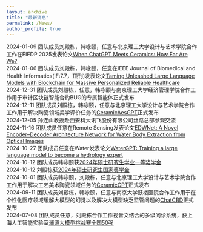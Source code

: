 ```yaml
---
layout: archive
title: "最新消息"
permalink: /News/
author_profile: true
---
```

2024-01-09 团队成员刘殿栋，韩咏颐，任意与北京理工大学设计与艺术学院合作工作在EIEDP 2025发表论文[When ChatGPT Meets Ceramics: How Far Are We?](https://papers.ssrn.com/sol3/papers.cfm?abstract_id=5088915)<br>
2024-01-06 团队成员刘殿栋，韩咏颐，任意在IEEE Journal of Biomedical and Health Informatics(IF:7.7，顶刊)发表论文[Taming Unleashed Large Language Models with Blockchain for Massive Personalized Reliable Healthcare](https://ieeexplore.ieee.org/document/10849673)<br>
2024-12-31 团队成员刘殿栋，任意，韩咏颐与南京理工大学经济管理学院合作工作用于审计区块链智能合约BUG的专属智能体正式发布<br>
2024-12-11 团队成员刘殿栋，韩咏颐，任意与北京理工大学设计与艺术学院合作工作用于解决陶瓷领域美学评价任务的[CeramicAesGPT](http://10.31.7.86/?p=25)正式发布<br>
2024-12-05 孙连山教授赴西安科大讯飞股份有限公司丝路总部参观交流<br>
2024-11-16 团队成员任意在Remote Sensing发表论文[EDWNet: A Novel Encoder–Decoder Architecture Network for Water Body Extraction from Optical Images](https://www.mdpi.com/2072-4292/16/22/4275)<br>
2024-10-27 团队成员任意在Water发表论文[WaterGPT: Training a large language model to become a hydrology expert](https://www.mdpi.com/2073-4441/16/21/3075)<br>
2024-10-12 团队成员韩咏颐获[2024年硕士研究生学业一等奖学金](https://dianzhi.www.sust.edu.cn/info/4765/41252.htm)<br>
2024-10-12 刘殿栋获[2024年硕士研究生国家奖学金](https://dianzhi.www.sust.edu.cn/info/4765/40962.htm)<br>
2024-10-01 团队成员韩咏颐，刘殿栋，任意与北京理工大学设计与艺术学院合作工作用于解决工艺美术陶瓷领域任务的[CeramicGPT](http://10.31.7.86/?p=25)正式发布<br>
2024-09-11 团队成员刘殿栋，韩咏颐，任意与南京大学鼓楼医院合作工作用于在个性化医疗领域缓解大模型的幻觉以及解决大模型缺乏监管问题的[ChatCBD](http://10.31.7.86/?p=19)正式发布<br>
2024-07-08 团队成员任意，刘殿栋合作工作视音文结合的多级问诊系统，获上海人工智能实验室[浦源大模型挑战赛全国50强](https://mp.weixin.qq.com/s/8t4LLrjdVd9NQHf5bO1XJg)<br>
